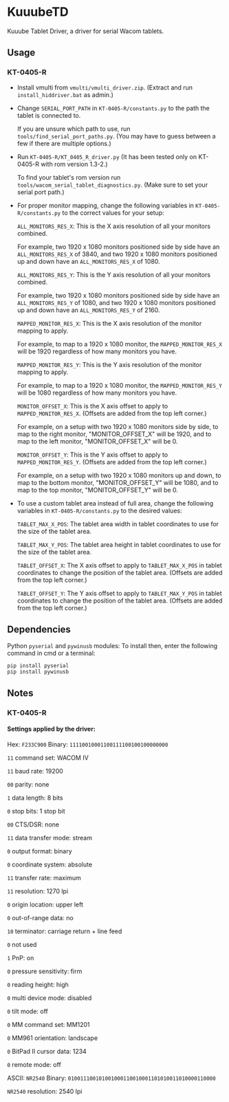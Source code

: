 # KuuubeTD

Kuuube Tablet Driver, a driver for serial Wacom tablets.

## Usage

### KT-0405-R

- Install vmulti from `vmulti/vmulti_driver.zip`. (Extract and run `install_hiddriver.bat` as admin.)

- Change `SERIAL_PORT_PATH` in `KT-0405-R/constants.py` to the path the tablet is connected to.

    If you are unsure which path to use, run `tools/find_serial_port_paths.py`. (You may have to guess between a few if there are multiple options.)

- Run `KT-0405-R/KT_0405_R_driver.py` (It has been tested only on KT-0405-R with rom version 1.3-2.)

    To find your tablet's rom version run `tools/wacom_serial_tablet_diagnostics.py`. (Make sure to set your serial port path.)

- For proper monitor mapping, change the following variables in `KT-0405-R/constants.py` to the correct values for your setup: 

    `ALL_MONITORS_RES_X`: This is the X axis resolution of all your monitors combined. 
    
    For example, two 1920 x 1080 monitors positioned side by side have an `ALL_MONITORS_RES_X` of 3840, and two 1920 x 1080 monitors positioned up and down have an `ALL_MONITORS_RES_X` of 1080.

    `ALL_MONITORS_RES_Y`: This is the Y axis resolution of all your monitors combined. 
    
    For example, two 1920 x 1080 monitors positioned side by side have an `ALL_MONITORS_RES_Y` of 1080, and two 1920 x 1080 monitors positioned up and down have an `ALL_MONITORS_RES_Y` of 2160.

    `MAPPED_MONITOR_RES_X`: This is the X axis resolution of the monitor mapping to apply. 
    
    For example, to map to a 1920 x 1080 monitor, the `MAPPED_MONITOR_RES_X` will be 1920 regardless of how many monitors you have.

    `MAPPED_MONITOR_RES_Y`: This is the Y axis resolution of the monitor mapping to apply. 
    
    For example, to map to a 1920 x 1080 monitor, the `MAPPED_MONITOR_RES_Y` will be 1080 regardless of how many monitors you have.
    
    `MONITOR_OFFSET_X`: This is the X axis offset to apply to `MAPPED_MONITOR_RES_X`. (Offsets are added from the top left corner.)

    For example, on a setup with two 1920 x 1080 monitors side by side, to map to the right monitor, "MONITOR_OFFSET_X" will be 1920, and to map to the left monitor, "MONITOR_OFFSET_X" will be 0.
    
    `MONITOR_OFFSET_Y`: This is the Y axis offset to apply to `MAPPED_MONITOR_RES_Y`. (Offsets are added from the top left corner.)

    For example, on a setup with two 1920 x 1080 monitors up and down, to map to the bottom monitor, "MONITOR_OFFSET_Y" will be 1080, and to map to the top monitor, "MONITOR_OFFSET_Y" will be 0.
    
- To use a custom tablet area instead of full area, change the following variables in `KT-0405-R/constants.py` to the desired values:

    `TABLET_MAX_X_POS`: The tablet area width in tablet coordinates to use for the size of the tablet area.

    `TABLET_MAX_Y_POS`: The tablet area height in tablet coordinates to use for the size of the tablet area.

    `TABLET_OFFSET_X`: The X axis offset to apply to `TABLET_MAX_X_POS` in tablet coordinates to change the position of the tablet area. (Offsets are added from the top left corner.)

    `TABLET_OFFSET_Y`: The Y axis offset to apply to `TABLET_MAX_Y_POS` in tablet coordinates to change the position of the tablet area. (Offsets are added from the top left corner.)

## Dependencies

Python `pyserial` and `pywinusb` modules: To install then, enter the following command in cmd or a terminal:

```
pip install pyserial
pip install pywinusb
```

## Notes

### KT-0405-R

#### Settings applied by the driver:

Hex: `F233C900` Binary: `11110010001100111100100100000000`

`11` command set: WACOM IV

`11` baud rate: 19200

`00` parity: none

`1` data length: 8 bits

`0` stop bits: 1 stop bit

`00` CTS/DSR: none

`11` data transfer mode: stream

`0` output format: binary

`0` coordinate system: absolute

`11` transfer rate: maximum

`11` resolution: 1270 lpi

`0` origin location: upper left

`0` out-of-range data: no

`10` terminator: carriage return + line feed

`0` not used

`1` PnP: on

`0` pressure sensitivity: firm

`0` reading height: high

`0` multi device mode: disabled

`0` tilt mode: off

`0` MM command set: MM1201

`0` MM961 orientation: landscape

`0` BitPad II cursor data: 1234

`0` remote mode: off

ASCII: `NR2540` Binary: `010011100101001000110010001101010011010000110000`

`NR2540` resolution: 2540 lpi